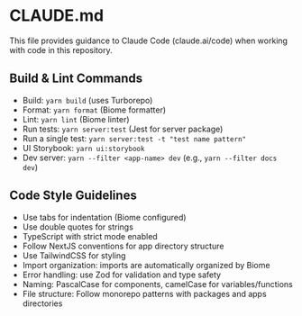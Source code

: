 # CLAUDE.md

This file provides guidance to Claude Code (claude.ai/code) when working with code in this repository.

## Build & Lint Commands
- Build: `yarn build` (uses Turborepo)
- Format: `yarn format` (Biome formatter)
- Lint: `yarn lint` (Biome linter)
- Run tests: `yarn server:test` (Jest for server package)
- Run a single test: `yarn server:test -t "test name pattern"`
- UI Storybook: `yarn ui:storybook`
- Dev server: `yarn --filter <app-name> dev` (e.g., `yarn --filter docs dev`)

## Code Style Guidelines
- Use tabs for indentation (Biome configured)
- Use double quotes for strings
- TypeScript with strict mode enabled
- Follow NextJS conventions for app directory structure
- Use TailwindCSS for styling
- Import organization: imports are automatically organized by Biome
- Error handling: use Zod for validation and type safety
- Naming: PascalCase for components, camelCase for variables/functions
- File structure: Follow monorepo patterns with packages and apps directories